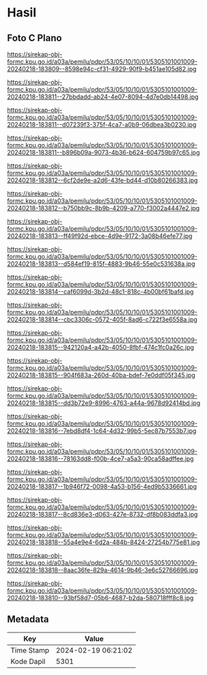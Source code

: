 # Hasil

## Foto C Plano

https://sirekap-obj-formc.kpu.go.id/a03a/pemilu/pdpr/53/05/10/10/01/5305101001009-20240218-183809--8598e94c-cf31-4929-90f9-b451ae105d82.jpg

https://sirekap-obj-formc.kpu.go.id/a03a/pemilu/pdpr/53/05/10/10/01/5305101001009-20240218-183811--27bbdadd-ab24-4e07-8094-4d7e0db14498.jpg

https://sirekap-obj-formc.kpu.go.id/a03a/pemilu/pdpr/53/05/10/10/01/5305101001009-20240218-183811--d07239f3-375f-4ca7-a0b9-06dbea3b0230.jpg

https://sirekap-obj-formc.kpu.go.id/a03a/pemilu/pdpr/53/05/10/10/01/5305101001009-20240218-183811--b896b09a-9073-4b36-b624-604759b97c65.jpg

https://sirekap-obj-formc.kpu.go.id/a03a/pemilu/pdpr/53/05/10/10/01/5305101001009-20240218-183812--6cf2de9e-a2d6-43fe-bd44-d10b80266383.jpg

https://sirekap-obj-formc.kpu.go.id/a03a/pemilu/pdpr/53/05/10/10/01/5305101001009-20240218-183812--b750bb9c-8b9b-4209-a770-f3002a4447e2.jpg

https://sirekap-obj-formc.kpu.go.id/a03a/pemilu/pdpr/53/05/10/10/01/5305101001009-20240218-183813--ff49f92d-ebce-4d9e-9172-3a08b46efe77.jpg

https://sirekap-obj-formc.kpu.go.id/a03a/pemilu/pdpr/53/05/10/10/01/5305101001009-20240218-183813--d584ef19-815f-4883-9b46-55e0c531638a.jpg

https://sirekap-obj-formc.kpu.go.id/a03a/pemilu/pdpr/53/05/10/10/01/5305101001009-20240218-183814--caf6099d-3b2d-48c1-818c-4b00bf61bafd.jpg

https://sirekap-obj-formc.kpu.go.id/a03a/pemilu/pdpr/53/05/10/10/01/5305101001009-20240218-183814--cbc3306c-0572-405f-8ad6-c722f3e6558a.jpg

https://sirekap-obj-formc.kpu.go.id/a03a/pemilu/pdpr/53/05/10/10/01/5305101001009-20240218-183815--942120a4-a42b-4050-8fbf-474c1fc0a26c.jpg

https://sirekap-obj-formc.kpu.go.id/a03a/pemilu/pdpr/53/05/10/10/01/5305101001009-20240218-183815--904f683a-260d-40ba-bdef-7e0ddf05f345.jpg

https://sirekap-obj-formc.kpu.go.id/a03a/pemilu/pdpr/53/05/10/10/01/5305101001009-20240218-183815--dd3b72e9-8996-4763-a44a-9678d92414bd.jpg

https://sirekap-obj-formc.kpu.go.id/a03a/pemilu/pdpr/53/05/10/10/01/5305101001009-20240218-183816--7ebd8df4-1c64-4d32-99b5-5ec87b7553b7.jpg

https://sirekap-obj-formc.kpu.go.id/a03a/pemilu/pdpr/53/05/10/10/01/5305101001009-20240218-183816--78163dd8-f00b-4ce7-a5a3-90ca58adffee.jpg

https://sirekap-obj-formc.kpu.go.id/a03a/pemilu/pdpr/53/05/10/10/01/5305101001009-20240218-183817--1b946f72-0098-4a53-b156-4ed9b5336661.jpg

https://sirekap-obj-formc.kpu.go.id/a03a/pemilu/pdpr/53/05/10/10/01/5305101001009-20240218-183817--8cd836e3-d063-427e-8732-df8b083ddfa3.jpg

https://sirekap-obj-formc.kpu.go.id/a03a/pemilu/pdpr/53/05/10/10/01/5305101001009-20240218-183818--55a4e9e4-6d2a-484b-8424-27254b775e81.jpg

https://sirekap-obj-formc.kpu.go.id/a03a/pemilu/pdpr/53/05/10/10/01/5305101001009-20240218-183818--8aac36fe-829a-4614-9b46-3e6c52766696.jpg

https://sirekap-obj-formc.kpu.go.id/a03a/pemilu/pdpr/53/05/10/10/01/5305101001009-20240218-183810--93bf58d7-05b6-4687-b2da-580718fff8c8.jpg


## Metadata

| Key        | Value               |
| ---------- | ------------------- |
| Time Stamp | 2024-02-19 06:21:02 |
| Kode Dapil | 5301                |



